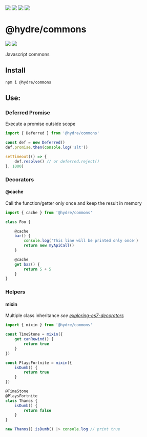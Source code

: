 ![][licence] [![][npm]][npmlink] [![][travis]][travislink] [![][npmdl]][npmlink]

# @hydre/commons

[![][discord]][discordlink] [![][twitter]][twitterlink]

[licence]: https://img.shields.io/github/license/HydreIO/commons.svg?style=for-the-badge
[npm]: https://img.shields.io/npm/v/@hydre/commons.svg?logo=npm&style=for-the-badge
[npmlink]: https://www.npmjs.com/package/@hydre/commons
[travis]: https://img.shields.io/travis/com/HydreIO/commons.svg?logo=travis&style=for-the-badge
[travislink]: https://travis-ci.com/HydreIO/commons
[twitter]: https://img.shields.io/badge/follow-us-blue.svg?logo=twitter&style=for-the-badge
[twitterlink]: https://twitter.com/hydreio
[discord]: https://img.shields.io/discord/398114799776694272.svg?logo=discord&style=for-the-badge
[discordlink]: https://discord.gg/bRSpRpD
[npmdl]: https://img.shields.io/npm/dw/@hydre/commons.svg?color=%239C27B0&style=for-the-badge

Javascript commons

## Install

```
npm i @hydre/commons
```

## Use:

### Deferred Promise
Execute a promise outside scope

```js
import { Deferred } from '@hydre/commons'

const def = new Deferred()
def.promise.then(console.log('slt'))

setTimeout(() => {
	def.resolve() // or deferred.reject()
}, 1000)
```

### Decorators

#### @cache

Call the function/getter only once and keep the result in memory

```js
import { cache } from '@hydre/commons'

class Foo {

	@cache
	bar() {
		console.log('This line will be printed only once')
		return new myApiCall()
	}

	@cache
	get baz() {
		return 5 + 5
	}
}
```

### Helpers

#### mixin

Multiple class inheritance *see [exploring-es7-decorators](https://medium.com/google-developers/exploring-es7-decorators-76ecb65fb841)*

```js
import { mixin } from '@hydre/commons'

const TimeStone = mixin({
	get canRewind() {
		return true
	}
})

const PlaysFortnite = mixin({
	isDumb() {
		return true
	}
})

@TimeStone
@PlaysFortnite
class Thanos {
	isDumb() {
		return false
	}
}

new Thanos().isDumb() |> console.log // print true
```